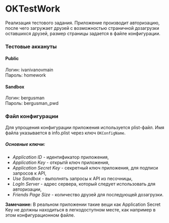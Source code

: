 OKTestWork
==========

Реализация тестового задания. Приложение производит авторизацию, после чего загружает друзей с возможностью страничной дозагрузки оставшихся друзей, размер страницы задается в файле конфигурации.

### Тестовые аккануты

#### Public

Логин: ivanivanovmain  
Пароль: homework

#### Sandbox

Логин: bergusman  
Пароль: bergusman_pwd

### Файл конфигурации

Для упрощения конфигурации приложения используется plist-файл. Имя файла указывается в info.plist через ключ `OKConfigName`.

##### Основные ключи:

* *Application ID* - идентификатор приложения,
* *Application Key* - открытй ключ приложения,
* *Application Secret Key* - секретный ключ приложения, для подписи запросов к API,
* *Use Sandbox* - выполнять запросы к API из песочницы,
* *LogIn Server* - адрес сервера, который следует использовать для авторизации,
* *Friends Page Size* - количество друзей для последующей дозагрузки.

**Замечание:** В реальном приложении такие вещи как Application Secret Key не должны находиться в легкодоступном месте, как например в этом конфигурационном файле.
